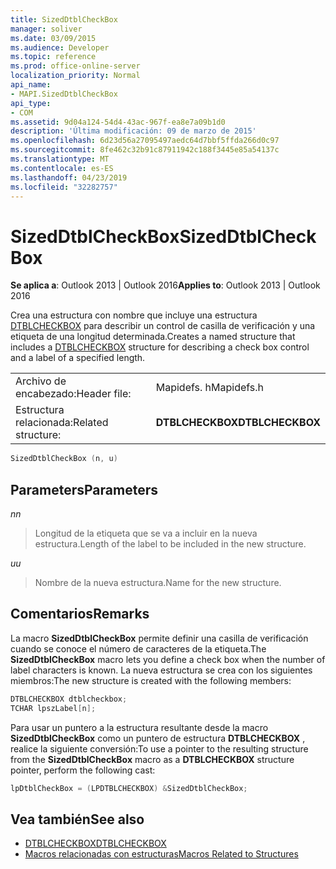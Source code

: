 ```yaml
---
title: SizedDtblCheckBox
manager: soliver
ms.date: 03/09/2015
ms.audience: Developer
ms.topic: reference
ms.prod: office-online-server
localization_priority: Normal
api_name:
- MAPI.SizedDtblCheckBox
api_type:
- COM
ms.assetid: 9d04a124-54d4-43ac-967f-ea8e7a09b1d0
description: 'Última modificación: 09 de marzo de 2015'
ms.openlocfilehash: 6d23d56a27095497aedc64d7bbf5ffda266d0c97
ms.sourcegitcommit: 8fe462c32b91c87911942c188f3445e85a54137c
ms.translationtype: MT
ms.contentlocale: es-ES
ms.lasthandoff: 04/23/2019
ms.locfileid: "32282757"
---
```

# <a name="sizeddtblcheckbox"></a><span data-ttu-id="a822d-103">SizedDtblCheckBox</span><span class="sxs-lookup"><span data-stu-id="a822d-103">SizedDtblCheckBox</span></span>
 
<span data-ttu-id="a822d-104">**Se aplica a**: Outlook 2013 | Outlook 2016</span><span class="sxs-lookup"><span data-stu-id="a822d-104">**Applies to**: Outlook 2013 | Outlook 2016</span></span> 
  
<span data-ttu-id="a822d-105">Crea una estructura con nombre que incluye una estructura [DTBLCHECKBOX](dtblcheckbox.md) para describir un control de casilla de verificación y una etiqueta de una longitud determinada.</span><span class="sxs-lookup"><span data-stu-id="a822d-105">Creates a named structure that includes a [DTBLCHECKBOX](dtblcheckbox.md) structure for describing a check box control and a label of a specified length.</span></span> 
  
|||
|:-----|:-----|
|<span data-ttu-id="a822d-106">Archivo de encabezado:</span><span class="sxs-lookup"><span data-stu-id="a822d-106">Header file:</span></span>  <br/> |<span data-ttu-id="a822d-107">Mapidefs. h</span><span class="sxs-lookup"><span data-stu-id="a822d-107">Mapidefs.h</span></span>  <br/> |
|<span data-ttu-id="a822d-108">Estructura relacionada:</span><span class="sxs-lookup"><span data-stu-id="a822d-108">Related structure:</span></span>  <br/> |<span data-ttu-id="a822d-109">**DTBLCHECKBOX**</span><span class="sxs-lookup"><span data-stu-id="a822d-109">**DTBLCHECKBOX**</span></span> <br/> |
   
```cpp
SizedDtblCheckBox (n, u)
```

## <a name="parameters"></a><span data-ttu-id="a822d-110">Parameters</span><span class="sxs-lookup"><span data-stu-id="a822d-110">Parameters</span></span>

<span data-ttu-id="a822d-111">_n_</span><span class="sxs-lookup"><span data-stu-id="a822d-111">_n_</span></span>
  
> <span data-ttu-id="a822d-112">Longitud de la etiqueta que se va a incluir en la nueva estructura.</span><span class="sxs-lookup"><span data-stu-id="a822d-112">Length of the label to be included in the new structure.</span></span>
    
<span data-ttu-id="a822d-113">_u_</span><span class="sxs-lookup"><span data-stu-id="a822d-113">_u_</span></span>
  
> <span data-ttu-id="a822d-114">Nombre de la nueva estructura.</span><span class="sxs-lookup"><span data-stu-id="a822d-114">Name for the new structure.</span></span>
    
## <a name="remarks"></a><span data-ttu-id="a822d-115">Comentarios</span><span class="sxs-lookup"><span data-stu-id="a822d-115">Remarks</span></span>

<span data-ttu-id="a822d-116">La macro **SizedDtblCheckBox** permite definir una casilla de verificación cuando se conoce el número de caracteres de la etiqueta.</span><span class="sxs-lookup"><span data-stu-id="a822d-116">The **SizedDtblCheckBox** macro lets you define a check box when the number of label characters is known.</span></span> <span data-ttu-id="a822d-117">La nueva estructura se crea con los siguientes miembros:</span><span class="sxs-lookup"><span data-stu-id="a822d-117">The new structure is created with the following members:</span></span> 
  
```cpp
DTBLCHECKBOX dtblcheckbox;
TCHAR lpszLabel[n];
```

<span data-ttu-id="a822d-118">Para usar un puntero a la estructura resultante desde la macro **SizedDtblCheckBox** como un puntero de estructura **DTBLCHECKBOX** , realice la siguiente conversión:</span><span class="sxs-lookup"><span data-stu-id="a822d-118">To use a pointer to the resulting structure from the **SizedDtblCheckBox** macro as a **DTBLCHECKBOX** structure pointer, perform the following cast:</span></span> 
  
```cpp
lpDtblCheckBox = (LPDTBLCHECKBOX) &SizedDtblCheckBox;
```

## <a name="see-also"></a><span data-ttu-id="a822d-119">Vea también</span><span class="sxs-lookup"><span data-stu-id="a822d-119">See also</span></span>

- [<span data-ttu-id="a822d-120">DTBLCHECKBOX</span><span class="sxs-lookup"><span data-stu-id="a822d-120">DTBLCHECKBOX</span></span>](dtblcheckbox.md)
- [<span data-ttu-id="a822d-121">Macros relacionadas con estructuras</span><span class="sxs-lookup"><span data-stu-id="a822d-121">Macros Related to Structures</span></span>](macros-related-to-structures.md)

